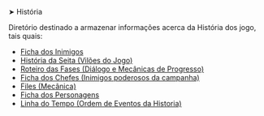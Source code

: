 ➤ História
[]()
<p>Diretório destinado a armazenar informações acerca da História dos jogo, tais quais:
  <ul>
    <li> <a href=https://github.com/StormSoftOfficial/RPG-VILLAGE/tree/main/Historia/Ficha%20dos%20inimigos>Ficha dos Inimigos</a></li>
    <li> <a href=https://github.com/StormSoftOfficial/RPG-VILLAGE/tree/main/Historia/Historia%20da%20seita>História da Seita (Vilões do Jogo) </a></li>
    <li> <a href=https://github.com/StormSoftOfficial/RPG-VILLAGE/tree/main/Historia/Roteiro> Roteiro das Fases (Diálogo e Mecânicas de Progresso) </a></li>
    <li> <a href=https://github.com/StormSoftOfficial/RPG-VILLAGE/tree/main/Historia/ficha%20dos%20bosses>Ficha dos Chefes (Inimigos poderosos da campanha) </a></li>
    <li> <a href=https://github.com/StormSoftOfficial/RPG-VILLAGE/tree/main/Historia/files>Files (Mecânica)</a></li>
    <li> <a href=https://github.com/StormSoftOfficial/RPG-VILLAGE/tree/main/Historia/ficha%20dos%20persongens>Ficha dos Personagens</a></li>
    <li> <a href=https://github.com/StormSoftOfficial/RPG-VILLAGE/tree/main/Historia/Linha%20do%20tempo>Linha do Tempo (Ordem de Eventos da Historia) </a></li>
  </ul>
</p>
